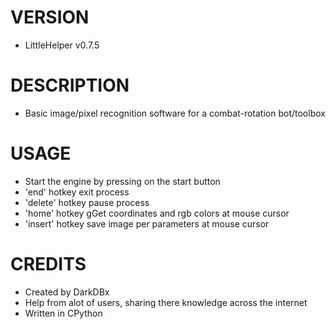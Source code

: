 # VERSION
- LittleHelper v0.7.5

# DESCRIPTION
- Basic image/pixel recognition software for a combat-rotation bot/toolbox

# USAGE
- Start the engine by pressing on the start button
- 'end' hotkey exit process
- 'delete' hotkey pause process
- 'home' hotkey gGet coordinates and rgb colors at mouse cursor
- 'insert' hotkey save image per parameters at mouse cursor

# CREDITS
- Created by DarkDBx
- Help from alot of users, sharing there knowledge across the internet
- Written in CPython